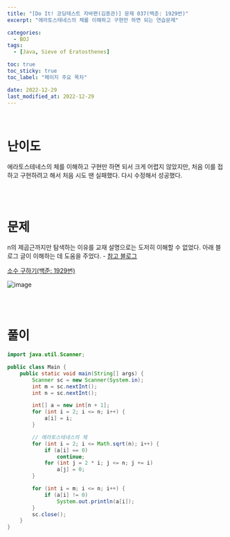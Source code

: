 ```yaml
---
title: "[Do It! 코딩테스트 자바편(김종관)] 문제 037(백준: 1929번)"
excerpt: "에라토스테네스의 체를 이해하고 구현만 하면 되는 연습문제"

categories:
  - BOJ
tags:
  - [Java, Sieve of Eratosthenes]

toc: true
toc_sticky: true
toc_label: "페이지 주요 목차"

date: 2022-12-29
last_modified_at: 2022-12-29
---
```


<br>

# 난이도

에라토스테네스의 체를 이해하고 구현만 하면 되서 크게 어렵지 않았지만, 처음 이를 접하고 구현하려고 해서 처음 시도 땐 실패했다. 다시 수정해서 성공했다.

<br><br>

# 문제

n의 제곱근까지만 탐색하는 이유를 교재 설명으로는 도저히 이해할 수 없었다. 아래 블로그 글이 이해하는 데 도움을 주었다. - [참고 블로그](https://nahwasa.com/entry/%EC%97%90%EB%9D%BC%ED%86%A0%EC%8A%A4%ED%85%8C%EB%84%A4%EC%8A%A4%EC%9D%98-%EC%B2%B4-%ED%98%B9%EC%9D%80-%EC%86%8C%EC%88%98%ED%8C%90%EC%A0%95-%EC%8B%9C-%EC%A0%9C%EA%B3%B1%EA%B7%BC-%EA%B9%8C%EC%A7%80%EB%A7%8C-%ED%99%95%EC%9D%B8%ED%95%98%EB%A9%B4-%EB%90%98%EB%8A%94-%EC%9D%B4%EC%9C%A0)

[소수 구하기(백준: 1929번)](https://www.acmicpc.net/problem/1929)

![image](https://user-images.githubusercontent.com/112764753/209897281-0ac3d528-b25a-405e-b961-b015bf97b613.png)

<br><br>

# 풀이

```java
import java.util.Scanner;

public class Main {
    public static void main(String[] args) {
        Scanner sc = new Scanner(System.in);
        int m = sc.nextInt();
        int n = sc.nextInt();

        int[] a = new int[n + 1];
        for (int i = 2; i <= n; i++) {
            a[i] = i;
        }

        // 에라토스테네스의 체
        for (int i = 2; i <= Math.sqrt(n); i++) {
            if (a[i] == 0)
                continue;
            for (int j = 2 * i; j <= n; j += i)
                a[j] = 0;
        }

        for (int i = m; i <= n; i++) {
            if (a[i] != 0)
                System.out.println(a[i]);
        }
        sc.close();
    }
}
```
